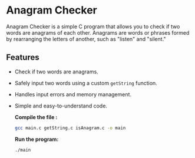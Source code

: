 # Anagram Checker

Anagram Checker is a simple C program that allows you to check if two words are anagrams of each other. Anagrams are words or phrases formed by rearranging the letters of another, such as "listen" and "silent."

## Features
- Check if two words are anagrams.
- Safely input two words using a custom `getString` function.
- Handles input errors and memory management.
- Simple and easy-to-understand code.
  
  **Compile the file :**
  ```bash
  gcc main.c getString.c isAnagram.c -o main
  ```
  **Run the program:**
   ```bash
   ./main
  ```
